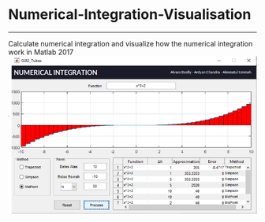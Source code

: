 # Numerical-Integration-Visualisation
---
Calculate numerical integration and visualize how the numerical integration work in Matlab 2017
![](interface.png)
